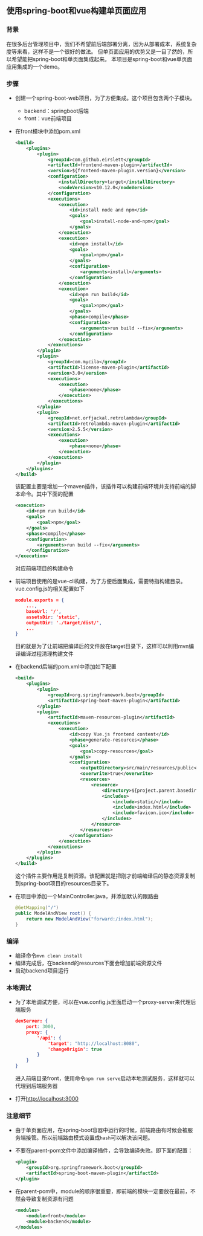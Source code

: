 ## 使用spring-boot和vue构建单页面应用

### 背景
在很多后台管理项目中，我们不希望前后端部署分离，因为从部署成本，系统复杂度等来看，这样不是一个很好的做法。
但单页面应用的优势又是一目了然的，所以希望能把spring-boot和单页面集成起来。
本项目是spring-boot和vue单页面应用集成的一个demo。

### 步骤
- 创建一个spring-boot-web项目，为了方便集成。这个项目包含两个子模块。
    - backend：springboot后端
    - front：vue前端项目
- 在front模块中添加pom.xml
    ```xml
    <build>
        <plugins>
            <plugin>
                <groupId>com.github.eirslett</groupId>
                <artifactId>frontend-maven-plugin</artifactId>
                <version>${frontend-maven-plugin.version}</version>
                <configuration>
                    <installDirectory>target</installDirectory>
                    <nodeVersion>v10.12.0</nodeVersion>
                </configuration>
                <executions>
                    <execution>
                        <id>install node and npm</id>
                        <goals>
                            <goal>install-node-and-npm</goal>
                        </goals>
                    </execution>
                    <execution>
                        <id>npm install</id>
                        <goals>
                            <goal>npm</goal>
                        </goals>
                        <configuration>
                            <arguments>install</arguments>
                        </configuration>
                    </execution>
                    <execution>
                        <id>npm run build</id>
                        <goals>
                            <goal>npm</goal>
                        </goals>
                        <phase>compile</phase>
                        <configuration>
                            <arguments>run build --fix</arguments>
                        </configuration>
                    </execution>
                </executions>
            </plugin>
            <plugin>
                <groupId>com.mycila</groupId>
                <artifactId>license-maven-plugin</artifactId>
                <version>3.0</version>
                <executions>
                    <execution>
                        <phase>none</phase>
                    </execution>
                </executions>
            </plugin>
            <plugin>
                <groupId>net.orfjackal.retrolambda</groupId>
                <artifactId>retrolambda-maven-plugin</artifactId>
                <version>2.5.5</version>
                <executions>
                    <execution>
                        <phase>none</phase>
                    </execution>
                </executions>
            </plugin>
        </plugins>
    </build>
    ```
    该配置主要是增加一个maven插件，该插件可以构建前端环境并支持前端的脚本命令。其中下面的配置
    ```xml
    <execution>
        <id>npm run build</id>
        <goals>
            <goal>npm</goal>
        </goals>
        <phase>compile</phase>
        <configuration>
            <arguments>run build --fix</arguments>
        </configuration>
    </execution>
    ```
    对应前端项目的构建命令
    
- 前端项目使用的是vue-cli构建，为了方便后面集成，需要特指构建目录。vue.config.js的相关配置如下
    ```json
    module.exports = {
        ...,
        baseUrl: '/',
        assetsDir: 'static',
        outputDir: './target/dist/',
        ...
    }
    ```
    目的就是为了让前端把编译后的文件放在target目录下，这样可以利用mvn编译编译过程清理构建文件

- 在backend后端的pom.xml中添加如下配置
    ```xml
    <build>
        <plugins>
            <plugin>
                <groupId>org.springframework.boot</groupId>
                <artifactId>spring-boot-maven-plugin</artifactId>
            </plugin>
            <plugin>
                <artifactId>maven-resources-plugin</artifactId>
                <executions>
                    <execution>
                        <id>copy Vue.js frontend content</id>
                        <phase>generate-resources</phase>
                        <goals>
                            <goal>copy-resources</goal>
                        </goals>
                        <configuration>
                            <outputDirectory>src/main/resources/public</outputDirectory>
                            <overwrite>true</overwrite>
                            <resources>
                                <resource>
                                    <directory>${project.parent.basedir}/front/target/dist</directory>
                                    <includes>
                                        <include>static/</include>
                                        <include>index.html</include>
                                        <include>favicon.ico</include>
                                    </includes>
                                </resource>
                            </resources>
                        </configuration>
                    </execution>
                </executions>
            </plugin>
        </plugins>
    </build>
    ```
    这个插件主要作用是复制资源。该配置就是把刚才前端编译后的静态资源复制到spring-boot项目的resources目录下。

- 在项目中添加一个MainController.java，并添加默认的跟路由
    ```java
    @GetMapping("/")
    public ModelAndView root() {
        return new ModelAndView("forward:/index.html");
    }
    ```

### 编译
- 编译命令```mvn clean install```
- 编译完成后，在backend的resources下面会增加前端资源文件
- 启动backend项目运行
    
### 本地调试
- 为了本地调试方便，可以在vue.config.js里面启动一个proxy-server来代理后端服务

    ```json
    devServer: {
        port: 3000,
        proxy: {
            '/api': {
                'target': "http://localhost:8080",
                'changeOrigin': true
            }
        }
    }
    ```
    进入前端目录front，使用命令```npm run serve```启动本地测试服务，这样就可以代理到后端服务器 
- 打开[http://localhost:3000](http://localhost:3000)

### 注意细节
- 由于单页面应用，在spring-boot容器中运行的时候，前端路由有时候会被服务端接管。所以前端路由模式设置成```hash```可以解决该问题。
- 不要在parent-pom文件中添加编译插件，会导致编译失败。即下面的配置：

    ```xml
    <plugin>
        <groupId>org.springframework.boot</groupId>
        <artifactId>spring-boot-maven-plugin</artifactId>
    </plugin>
    ```
- 在parent-pom中，module的顺序很重要，即前端的模块一定要放在最前，不然会导致复制资源有问题

    ```xml
    <modules>
        <module>front</module>
        <module>backend</module>
    </modules>
    ```